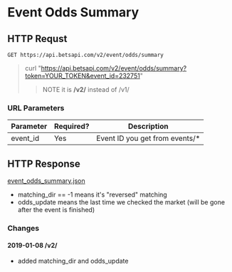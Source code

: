 # Event Odds Summary

## HTTP Requst

`GET https://api.betsapi.com/v2/event/odds/summary`

> curl "https://api.betsapi.com/v2/event/odds/summary?token=YOUR_TOKEN&event_id=232751"
>> NOTE it is **/v2/** instead of /v1/

### URL Parameters

Parameter | Required? | Description
--------- | ------- | -----------
event_id | Yes | Event ID you get from events/*

## HTTP Response

<a href="../samples/event_odds_summary.json" target="_blank">event_odds_summary.json</a>

 * matching_dir == -1 means it's "reversed" matching
 * odds_update means the last time we checked the market (will be gone after the event is finished)


### Changes

#### 2019-01-08 /v2/
  * added matching_dir and odds_update
